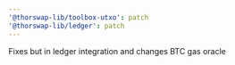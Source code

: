 ```yaml
---
'@thorswap-lib/toolbox-utxo': patch
'@thorswap-lib/ledger': patch
---
```


Fixes but in ledger integration and changes BTC gas oracle
